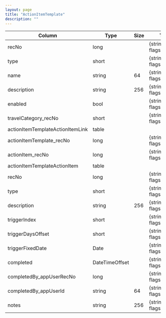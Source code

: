 ```yaml
---
layout: page
title: "ActionItemTemplate"
description: ""
---
```




| Column | Type | Size | Table | Description |
| ------ | ---- | ---- | ----- | ----------- |
| recNo | long |  | {string.Join(',', flags)} | actionItemTemplate | 
| type | short |  | {string.Join(',', flags)} | actionItemTemplate | 
| name | string | 64 | {string.Join(',', flags)} | actionItemTemplate | 
| description | string | 256 | {string.Join(',', flags)} | actionItemTemplate | 
| enabled | bool |  | {string.Join(',', flags)} | actionItemTemplate | 
| travelCategory_recNo | short |  | {string.Join(',', flags)} | actionItemTemplate | 
| actionItemTemplateActionItemLink  | table |  |  |  | 
| actionItemTemplate_recNo | long |  | {string.Join(',', flags)} | actionItemTemplateActionItemLink | 
| actionItem_recNo | long |  | {string.Join(',', flags)} | actionItemTemplateActionItemLink | 
| actionItemTemplateActionItem  | table |  |  | actionItemTemplate | 
| recNo | long |  | {string.Join(',', flags)} | actionItem | 
| type | short |  | {string.Join(',', flags)} | actionItem | 
| description | string | 256 | {string.Join(',', flags)} | actionItem | 
| triggerIndex | short |  | {string.Join(',', flags)} | actionItem | 
| triggerDaysOffset | short |  | {string.Join(',', flags)} | actionItem | 
| triggerFixedDate | Date |  | {string.Join(',', flags)} | actionItem | 
| completed | DateTimeOffset |  | {string.Join(',', flags)} | actionItem | 
| completedBy_appUserRecNo | long |  | {string.Join(',', flags)} | actionItem | 
| completedBy_appUserId | string | 64 | {string.Join(',', flags)} | actionItem | 
| notes | string | 256 | {string.Join(',', flags)} | actionItem | 


